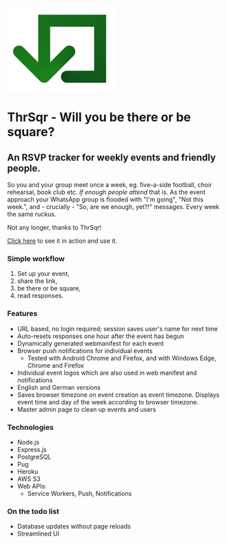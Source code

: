 ![ThrSqr logo](./public/images/thrsqrlogo.png)

# ThrSqr - Will you be there or be square?

## An RSVP tracker for weekly events and friendly people.

So you and your group meet once a week, eg. five-a-side football, choir rehearsal, book club etc. _If enough people attend_ that is. As the event approach your WhatsApp group is flooded with "I'm going", "Not this week.", and - crucially - "So, are we enough, yet?!" messages. Every week the same ruckus. 

Not any longer, thanks to ThrSqr! 

[Click here](https://thrsqr.hrmn.dev) to see it in action and use it.

### Simple workflow

1. Set up your event,
2. share the link,
3. be there or be square,
4. read responses.

### Features

* URL based, no login required; session saves user's name for next time 
* Auto-resets responses one hour after the event has begun
* Dynamically generated webmanifest for each event
* Browser push notifications for individual events
  * Tested with Android Chrome and Firefox, and with Windows Edge, Chrome and Firefox
* Individual event logos which are also used in web manifest and notifications
* English and German versions
* Saves browser timezone on event creation as event timezone. Displays event time and day of the week according to browser timezone.
* Master admin page to clean up events and users

### Technologies

* Node.js
* Express.js
* PostgreSQL
* Pug
* Heroku
* AWS S3
* Web APIs:
  * Service Workers, Push, Notifications

### On the todo list

* Database updates without page reloads
* Streamlined UI
